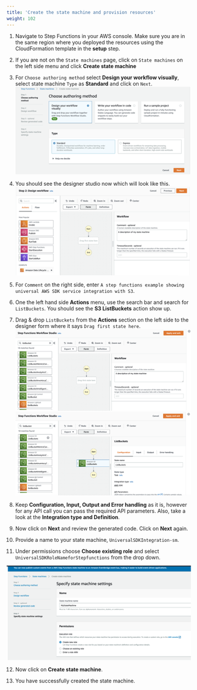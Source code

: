 ```yaml
---
title: 'Create the state machine and provision resources'
weight: 102
---
```


1. Navigate to Step Functions in your AWS console. Make sure you are in the same region where you deployed the resources using the CloudFormation template in the **setup** step.

2. If you are not on the `State machines` page, click on `State machines` on the left side menu and click **Create state machine**

3. For `Choose authoring method` select **Design your workflow visually**, select state machine `Type` as **Standard** and click on `Next`.
   ![Studio](/static/img/module-6/extra-credit-2-studio-selection.png)

4. You should see the designer studio now which will look like this.
   ![](/static/img/module-6/extra-credit-2-studio-designer.png)

5. For `Comment` on the right side, enter `A step functions example showing universal AWS SDK service integration with S3`.

6. One the left hand side **Actions** menu, use the search bar and search for `ListBuckets`. You should see the **S3 ListBuckets** action show up.

7. Drag & drop `ListBuckets` from the **Actions** section on the left side to the designer form where it says `Drag first state here`.
   ![](/static/img/module-8/extra-credit-3-list-bucket.png)
   ![](/static/img/module-8/extra-credit-3-list-bucket-state.png)

8. Keep **Configuration, Input, Output and Error handling** as it is, however for any API call you can pass the required API parameters. Also, take a look at the **Integration type and Definition**.

9. Now click on **Next** and review the generated code. Click on **Next** again.

10. Provide a name to your state machine, `UniversalSDKIntegration-sm`.

11. Under permissions choose **Choose existing role** and select `UniversalSDKRoleNameforStepfunctions` from the drop down.

![](/static/img/module-8/extra-credit-3-IAM.png)

12. Now click on **Create state machine**.

13. You have successfully created the state machine.
